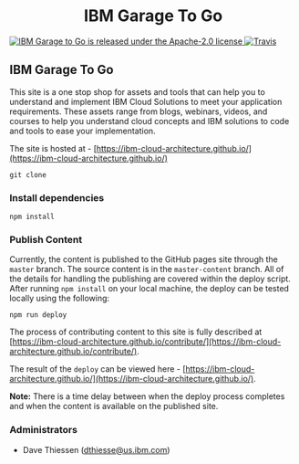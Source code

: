 
<h1 align="center">
IBM Garage To Go
</h1>

<p align="left">
    <a href="https://github.com/ibm-cloud-architecture/ibm-cloud-architecture.github.io/blob/master-content/LICENSE">
    <img src="https://img.shields.io/badge/license-Apache--2.0-blue.svg" alt="IBM Garage to Go is released under the Apache-2.0 license" />
    <a href="https://travis-ci.org/github/ibm-cloud-architecture/ibm-cloud-architecture.github.io"><img src="https://travis-ci.org/ibm-cloud-architecture/ibm-cloud-architecture.github.io.svg?branch=master-content" alt="Travis"></a>
  </a>
</p>

## IBM Garage To Go

This site is a one stop shop for assets and tools that can help you to understand and implement IBM Cloud Solutions to meet your application requirements. These assets range from blogs, webinars, videos, and courses to help you understand cloud concepts and IBM solutions to code and tools to ease your implementation.

The site is hosted at - [https://ibm-cloud-architecture.github.io/](https://ibm-cloud-architecture.github.io/)


```
git clone
```

### Install dependencies

```
npm install
```

### Publish Content

Currently, the content is published to the GitHub pages site through the `master` branch. The source content is in the `master-content` branch.
All of the details for handling the publishing are covered within
the deploy script. After running `npm install` on your local machine,
the deploy can be tested locally using the following:

```
npm run deploy
```

The process of contributing content to this site is fully described at
[https://ibm-cloud-architecture.github.io/contribute/](https://ibm-cloud-architecture.github.io/contribute/).

The result of the `deploy` can be viewed here - [https://ibm-cloud-architecture.github.io/](https://ibm-cloud-architecture.github.io/).

**Note:** There is a time delay between when the deploy process completes and when the
content is available on the published site.

### Administrators

- Dave Thiessen (dthiesse@us.ibm.com)

